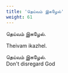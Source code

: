 ```yaml
---
title: 'தெய்வம் இகழேல்'
weight: 61
---
```

 

தெய்வம் இகழேல்.

Theivam ikazhel.

தெய்வம் இகழேல்.  
Don't disregard God